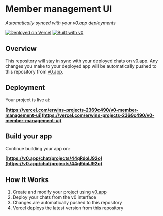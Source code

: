 # Member management UI

*Automatically synced with your [v0.app](https://v0.app) deployments*

[![Deployed on Vercel](https://img.shields.io/badge/Deployed%20on-Vercel-black?style=for-the-badge&logo=vercel)](https://vercel.com/erwins-projects-2369c490/v0-member-management-ui)
[![Built with v0](https://img.shields.io/badge/Built%20with-v0.app-black?style=for-the-badge)](https://v0.app/chat/projects/44qRdolJ92o)

## Overview

This repository will stay in sync with your deployed chats on [v0.app](https://v0.app).
Any changes you make to your deployed app will be automatically pushed to this repository from [v0.app](https://v0.app).

## Deployment

Your project is live at:

**[https://vercel.com/erwins-projects-2369c490/v0-member-management-ui](https://vercel.com/erwins-projects-2369c490/v0-member-management-ui)**

## Build your app

Continue building your app on:

**[https://v0.app/chat/projects/44qRdolJ92o](https://v0.app/chat/projects/44qRdolJ92o)**

## How It Works

1. Create and modify your project using [v0.app](https://v0.app)
2. Deploy your chats from the v0 interface
3. Changes are automatically pushed to this repository
4. Vercel deploys the latest version from this repository
